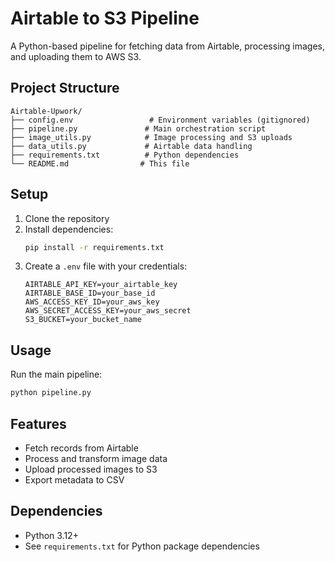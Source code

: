 # Airtable to S3 Pipeline

A Python-based pipeline for fetching data from Airtable, processing images, and uploading them to AWS S3.

## Project Structure

```
Airtable-Upwork/
├── config.env                 # Environment variables (gitignored)
├── pipeline.py               # Main orchestration script
├── image_utils.py            # Image processing and S3 uploads
├── data_utils.py             # Airtable data handling
├── requirements.txt          # Python dependencies
└── README.md                # This file
```

## Setup

1. Clone the repository
2. Install dependencies:
   ```bash
   pip install -r requirements.txt
   ```
3. Create a `.env` file with your credentials:
   ```
   AIRTABLE_API_KEY=your_airtable_key
   AIRTABLE_BASE_ID=your_base_id
   AWS_ACCESS_KEY_ID=your_aws_key
   AWS_SECRET_ACCESS_KEY=your_aws_secret
   S3_BUCKET=your_bucket_name
   ```

## Usage

Run the main pipeline:
```bash
python pipeline.py
```

## Features

- Fetch records from Airtable
- Process and transform image data
- Upload processed images to S3
- Export metadata to CSV

## Dependencies

- Python 3.12+
- See `requirements.txt` for Python package dependencies
